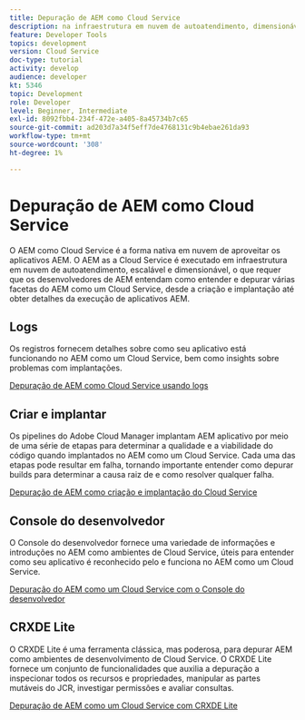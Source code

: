 ```yaml
---
title: Depuração de AEM como Cloud Service
description: na infraestrutura em nuvem de autoatendimento, dimensionável e dimensionável, que torna o exige que os desenvolvedores de AEM entendam como entender e depurar várias facetas do AEM as a Cloud Service, desde a criação e implantação até obter detalhes sobre a execução de aplicativos AEM.
feature: Developer Tools
topics: development
version: Cloud Service
doc-type: tutorial
activity: develop
audience: developer
kt: 5346
topic: Development
role: Developer
level: Beginner, Intermediate
exl-id: 8092fbb4-234f-472e-a405-8a45734b7c65
source-git-commit: ad203d7a34f5eff7de4768131c9b4ebae261da93
workflow-type: tm+mt
source-wordcount: '308'
ht-degree: 1%

---
```


# Depuração de AEM como Cloud Service

O AEM como Cloud Service é a forma nativa em nuvem de aproveitar os aplicativos AEM. O AEM as a Cloud Service é executado em infraestrutura em nuvem de autoatendimento, escalável e dimensionável, o que requer que os desenvolvedores de AEM entendam como entender e depurar várias facetas do AEM como um Cloud Service, desde a criação e implantação até obter detalhes da execução de aplicativos AEM.

## Logs

Os registros fornecem detalhes sobre como seu aplicativo está funcionando no AEM como um Cloud Service, bem como insights sobre problemas com implantações.

[Depuração de AEM como Cloud Service usando logs](./logs.md)

## Criar e implantar

Os pipelines do Adobe Cloud Manager implantam AEM aplicativo por meio de uma série de etapas para determinar a qualidade e a viabilidade do código quando implantados no AEM como um Cloud Service. Cada uma das etapas pode resultar em falha, tornando importante entender como depurar builds para determinar a causa raiz de e como resolver qualquer falha.

[Depuração de AEM como criação e implantação do Cloud Service](./build-and-deployment.md)

## Console do desenvolvedor

O Console do desenvolvedor fornece uma variedade de informações e introduções no AEM como ambientes de Cloud Service, úteis para entender como seu aplicativo é reconhecido pelo e funciona no AEM como um Cloud Service.

[Depuração do AEM como um Cloud Service com o Console do desenvolvedor](./developer-console.md)

## CRXDE Lite

O CRXDE Lite é uma ferramenta clássica, mas poderosa, para depurar AEM como ambientes de desenvolvimento de Cloud Service. O CRXDE Lite fornece um conjunto de funcionalidades que auxilia a depuração a inspecionar todos os recursos e propriedades, manipular as partes mutáveis do JCR, investigar permissões e avaliar consultas.

[Depuração de AEM como um Cloud Service com CRXDE Lite](./crxde-lite.md)

